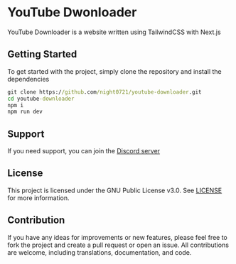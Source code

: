 # YouTube Dwonloader

YouTube Downloader is a website written using TailwindCSS with Next.js

## Getting Started

To get started with the project, simply clone the repository and install the dependencies

```cmd
git clone https://github.com/night0721/youtube-downloader.git
cd youtube-downloader
npm i
npm run dev
```

## Support

If you need support, you can join the [Discord server](https://discord.gg/SbQHChmGcp)

## License

This project is licensed under the GNU Public License v3.0. See [LICENSE](https://github.com/night0721/NullValkyrie/blob/master/LICENSE) for more information.

## Contribution

If you have any ideas for improvements or new features, please feel free to fork the project and create a pull request or open an issue.
All contributions are welcome, including translations, documentation, and code.
